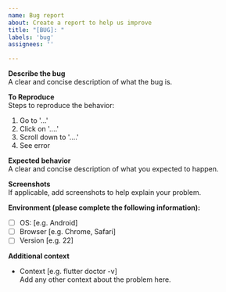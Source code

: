 ```yaml
---
name: Bug report
about: Create a report to help us improve
title: "[BUG]: "
labels: 'bug'
assignees: ''

---
```


**Describe the bug**  
A clear and concise description of what the bug is.

**To Reproduce**  
Steps to reproduce the behavior:
1. Go to '...'
2. Click on '....'
3. Scroll down to '....'
4. See error

**Expected behavior**  
A clear and concise description of what you expected to happen.

**Screenshots**  
If applicable, add screenshots to help explain your problem.

**Environment (please complete the following information):**
- [ ] OS: [e.g. Android]
- [ ] Browser [e.g. Chrome, Safari]
- [ ] Version [e.g. 22]

**Additional context**
- Context [e.g. flutter doctor -v]  
  Add any other context about the problem here.  